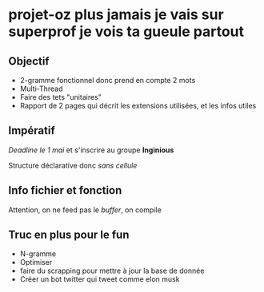 # projet-oz plus jamais je vais sur superprof je vois ta gueule partout

## Objectif
* 2-gramme fonctionnel donc prend en compte 2 mots
* Multi-Thread
* Faire des tets "unitaires"
* Rapport de 2 pages qui décrit les extensions utilisées, et les infos utiles

## Impératif
*Deadline le 1 mai* et s'inscrire au groupe **Inginious**

Structure déclarative donc *sans cellule*

## Info fichier et fonction
Attention, on ne feed pas le *buffer*, on compile

## Truc en plus pour le fun
* N-gramme
* Optimiser
* faire du scrapping pour mettre à jour la base de donnée
* Créer un bot twitter qui tweet comme elon musk